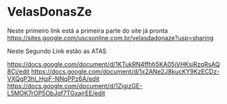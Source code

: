 # VelasDonasZe

Neste primeiro link está a primeira parte do site já pronta
https://sites.google.com/uscsonline.com.br/velasdadonaze?usp=sharing

Neste Segundo Link estão as ATAS

https://docs.google.com/document/d/1KTukRN4ffhh5KA05jVHKsiRzqRsAQ8Cj/edit
https://docs.google.com/document/d/1x2ANe2J8kucKY9KzECDz-VXQgP3hl_HgjF-NNqPPz6A/edit 
https://docs.google.com/document/d/1ZigizGE-L5MOK7rOP5ObJqf7TGxajrEE/edit
